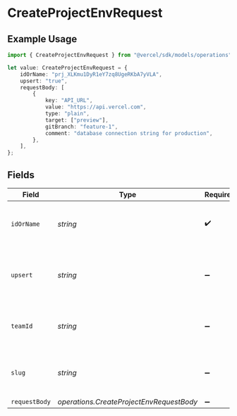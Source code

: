 # CreateProjectEnvRequest

## Example Usage

```typescript
import { CreateProjectEnvRequest } from "@vercel/sdk/models/operations";

let value: CreateProjectEnvRequest = {
    idOrName: "prj_XLKmu1DyR1eY7zq8UgeRKbA7yVLA",
    upsert: "true",
    requestBody: [
        {
            key: "API_URL",
            value: "https://api.vercel.com",
            type: "plain",
            target: ["preview"],
            gitBranch: "feature-1",
            comment: "database connection string for production",
        },
    ],
};
```

## Fields

| Field                                                       | Type                                                        | Required                                                    | Description                                                 | Example                                                     |
| ----------------------------------------------------------- | ----------------------------------------------------------- | ----------------------------------------------------------- | ----------------------------------------------------------- | ----------------------------------------------------------- |
| `idOrName`                                                  | *string*                                                    | :heavy_check_mark:                                          | The unique project identifier or the project name           | prj_XLKmu1DyR1eY7zq8UgeRKbA7yVLA                            |
| `upsert`                                                    | *string*                                                    | :heavy_minus_sign:                                          | Allow override of environment variable if it already exists | true                                                        |
| `teamId`                                                    | *string*                                                    | :heavy_minus_sign:                                          | The Team identifier to perform the request on behalf of.    |                                                             |
| `slug`                                                      | *string*                                                    | :heavy_minus_sign:                                          | The Team slug to perform the request on behalf of.          |                                                             |
| `requestBody`                                               | *operations.CreateProjectEnvRequestBody*                    | :heavy_minus_sign:                                          | N/A                                                         |                                                             |
